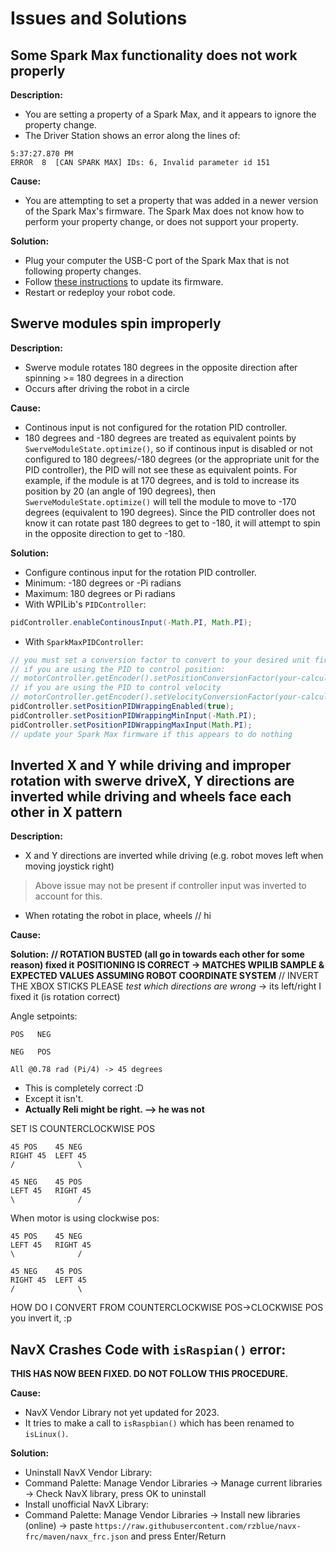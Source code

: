 # Issues and Solutions

## Some Spark Max functionality does not work properly
**Description:**
* You are setting a property of a Spark Max, and it appears to ignore the property change.
* The Driver Station shows an error along the lines of:
```
5:37:27.870 PM
ERROR  8  [CAN SPARK MAX] IDs: 6, Invalid parameter id 151   
```

**Cause:**
* You are attempting to set a property that was added in a newer version of the Spark Max's firmware. The Spark Max does not know how to perform your property change, or does not support your property.

**Solution:**
* Plug your computer the USB-C port of the Spark Max that is not following property changes.
* Follow [these instructions](https://docs.revrobotics.com/sparkmax/rev-hardware-client/getting-started-with-the-rev-hardware-client/updating-device-firmware) to update its firmware.
* Restart or redeploy your robot code.

## Swerve modules spin improperly
**Description:**
* Swerve module rotates 180 degrees in the opposite direction after spinning >= 180 degrees in a direction
* Occurs after driving the robot in a circle

**Cause:**
* Continous input is not configured for the rotation PID controller. 
* 180 degrees and -180 degrees are treated as equivalent points by `SwerveModuleState.optimize()`, so if continous input is disabled or not configured to 180 degrees/-180 degrees (or the appropriate unit for the PID controller), the PID will not see these as equivalent points. For example, if the module is at 170 degrees, and is told to increase its position by 20 (an angle of 190 degrees), then `SwerveModuleState.optimize()` will tell the module to move to -170 degrees (equivalent to 190 degrees). Since the PID controller does not know it can rotate past 180 degrees to get to -180, it will attempt to spin in the opposite direction to get to -180.

**Solution:**
* Configure continous input for the rotation PID controller.
* Minimum: -180 degrees or -Pi radians
* Maximum: 180 degrees or Pi radians
* With WPILib's `PIDController`:
```java
pidController.enableContinousInput(-Math.PI, Math.PI);
```
* With `SparkMaxPIDController`:
```java
// you must set a conversion factor to convert to your desired unit first (this is necessary whenever using the Spark Max's PID with a specific unit)
// if you are using the PID to control position:
// motorController.getEncoder().setPositionConversionFactor(your-calculated-factor);
// if you are using the PID to control velocity
// motorController.getEncoder().setVelocityConversionFactor(your-calculated-factor);
pidController.setPositionPIDWrappingEnabled(true);
pidController.setPositionPIDWrappingMinInput(-Math.PI);
pidController.setPositionPIDWrappingMaxInput(Math.PI);
// update your Spark Max firmware if this appears to do nothing
```

## Inverted X and Y while driving and improper rotation with swerve driveX, Y directions are inverted while driving and wheels face each other in X pattern
**Description:**
* X and Y directions are inverted while driving (e.g. robot moves left when moving joystick right)
> Above issue may not be present if controller input was inverted to account for this.
* When rotating the robot in place, wheels
// hi

**Cause:**

**Solution:**
**// ROTATION BUSTED (all go in towards each other for some reason) fixed it**
**POSITIONING IS CORRECT -> MATCHES WPILIB SAMPLE & EXPECTED VALUES ASSUMING ROBOT COORDINATE SYSTEM**
// INVERT THE XBOX STICKS PLEASE *test which directions are wrong* -> its left/right I fixed it (is rotation correct)

Angle setpoints:
```
POS   NEG

NEG   POS

All @0.78 rad (Pi/4) -> 45 degrees
```
- This is completely correct :D
- Except it isn't.
- **Actually Reli might be right. --> he was not**

SET IS COUNTERCLOCKWISE POS
```
45 POS    45 NEG
RIGHT 45  LEFT 45
/              \

45 NEG    45 POS
LEFT 45   RIGHT 45
\              /
```

When motor is using clockwise pos:
```
45 POS    45 NEG
LEFT 45   RIGHT 45
\              /

45 NEG    45 POS
RIGHT 45  LEFT 45
/              \
```

HOW DO I CONVERT FROM COUNTERCLOCKWISE POS->CLOCKWISE POS
you invert it, :p

## NavX Crashes Code with `isRaspian()` error:
**THIS HAS NOW BEEN FIXED. DO NOT FOLLOW THIS PROCEDURE.**

**Cause:**
* NavX Vendor Library not yet updated for 2023.
* It tries to make a call to `isRaspbian()` which has been renamed to `isLinux()`.

**Solution:**
* Uninstall NavX Vendor Library:
* Command Palette: Manage Vendor Libraries -> Manage current libraries -> Check NavX library, press OK to uninstall
* Install unofficial NavX Library:
* Command Palette: Manage Vendor Libraries -> Install new libraries (online) -> paste `https://raw.githubusercontent.com/rzblue/navx-frc/maven/navx_frc.json` and press Enter/Return